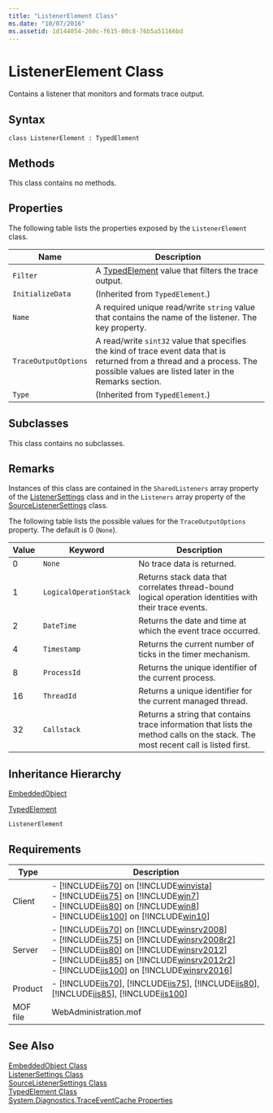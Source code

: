 ```yaml
---
title: "ListenerElement Class"
ms.date: "10/07/2016"
ms.assetid: 1d144054-260c-f615-00c8-76b5a51166bd
---
```

# ListenerElement Class
Contains a listener that monitors and formats trace output.  
  
## Syntax  
  
```vbs  
class ListenerElement : TypedElement  
```  
  
## Methods  
 This class contains no methods.  
  
## Properties  
 The following table lists the properties exposed by the `ListenerElement` class.  
  
|Name|Description|  
|----------|-----------------|  
|`Filter`|A [TypedElement](../wmi-provider/typedelement-class.md) value that filters the trace output.|  
|`InitializeData`|(Inherited from `TypedElement`.)|  
|`Name`|A required unique read/write `string` value that contains the name of the listener. The key property.|  
|`TraceOutputOptions`|A read/write `sint32` value that specifies the kind of trace event data that is returned from a thread and a process. The possible values are listed later in the Remarks section.|  
|`Type`|(Inherited from `TypedElement`.)|  
  
## Subclasses  
 This class contains no subclasses.  
  
## Remarks  
 Instances of this class are contained in the `SharedListeners` array property of the [ListenerSettings](../wmi-provider/listenersettings-class.md) class and in the `Listeners` array property of the [SourceListenerSettings](../wmi-provider/sourcelistenersettings-class.md) class.  
  
 The following table lists the possible values for the `TraceOutputOptions` property. The default is 0 (`None`).  
  
|Value|Keyword|Description|  
|-----------|-------------|-----------------|  
|0|`None`|No trace data is returned.|  
|1|`LogicalOperationStack`|Returns stack data that correlates thread-bound logical operation identities with their trace events.|  
|2|`DateTime`|Returns the date and time at which the event trace occurred.|  
|4|`Timestamp`|Returns the current number of ticks in the timer mechanism.|  
|8|`ProcessId`|Returns the unique identifier of the current process.|  
|16|`ThreadId`|Returns a unique identifier for the current managed thread.|  
|32|`Callstack`|Returns a string that contains trace information that lists the method calls on the stack. The most recent call is listed first.|  
  
## Inheritance Hierarchy  
 [EmbeddedObject](../wmi-provider/embeddedobject-class.md)  
  
 [TypedElement](../wmi-provider/typedelement-class.md)  
  
 `ListenerElement`  
  
## Requirements  
  
|Type|Description|  
|----------|-----------------|  
|Client|-   [!INCLUDE[iis70](../wmi-provider/includes/iis70-md.md)] on [!INCLUDE[winvista](../wmi-provider/includes/winvista-md.md)]<br />-   [!INCLUDE[iis75](../wmi-provider/includes/iis75-md.md)] on [!INCLUDE[win7](../wmi-provider/includes/win7-md.md)]<br />-   [!INCLUDE[iis80](../wmi-provider/includes/iis80-md.md)] on [!INCLUDE[win8](../wmi-provider/includes/win8-md.md)]<br />-   [!INCLUDE[iis100](../wmi-provider/includes/iis100-md.md)] on [!INCLUDE[win10](../wmi-provider/includes/win10-md.md)]|  
|Server|-   [!INCLUDE[iis70](../wmi-provider/includes/iis70-md.md)] on [!INCLUDE[winsrv2008](../wmi-provider/includes/winsrv2008-md.md)]<br />-   [!INCLUDE[iis75](../wmi-provider/includes/iis75-md.md)] on [!INCLUDE[winsrv2008r2](../wmi-provider/includes/winsrv2008r2-md.md)]<br />-   [!INCLUDE[iis80](../wmi-provider/includes/iis80-md.md)] on [!INCLUDE[winsrv2012](../wmi-provider/includes/winsrv2012-md.md)]<br />-   [!INCLUDE[iis85](../wmi-provider/includes/iis85-md.md)] on [!INCLUDE[winsrv2012r2](../wmi-provider/includes/winsrv2012r2-md.md)]<br />-   [!INCLUDE[iis100](../wmi-provider/includes/iis100-md.md)] on [!INCLUDE[winsrv2016](../wmi-provider/includes/winsrv2016-md.md)]|  
|Product|-   [!INCLUDE[iis70](../wmi-provider/includes/iis70-md.md)], [!INCLUDE[iis75](../wmi-provider/includes/iis75-md.md)], [!INCLUDE[iis80](../wmi-provider/includes/iis80-md.md)], [!INCLUDE[iis85](../wmi-provider/includes/iis85-md.md)], [!INCLUDE[iis100](../wmi-provider/includes/iis100-md.md)]|  
|MOF file|WebAdministration.mof|  
  
## See Also  
 [EmbeddedObject Class](../wmi-provider/embeddedobject-class.md)   
 [ListenerSettings Class](../wmi-provider/listenersettings-class.md)   
 [SourceListenerSettings Class](../wmi-provider/sourcelistenersettings-class.md)   
 [TypedElement Class](../wmi-provider/typedelement-class.md)   
 [System.Diagnostics.TraceEventCache Properties](http://go.microsoft.com/fwlink/?LinkId=71875)